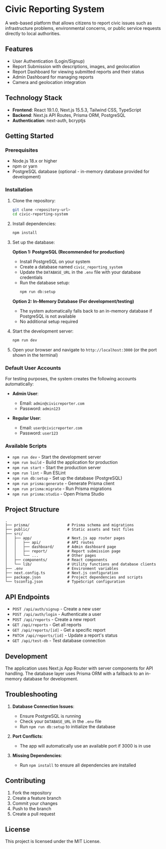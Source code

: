 # Civic Reporting System

A web-based platform that allows citizens to report civic issues such as infrastructure problems, environmental concerns, or public service requests directly to local authorities.

## Features

- User Authentication (Login/Signup)
- Report Submission with descriptions, images, and geolocation
- Report Dashboard for viewing submitted reports and their status
- Admin Dashboard for managing reports
- Camera and geolocation integration

## Technology Stack

- **Frontend**: React 19.1.0, Next.js 15.5.3, Tailwind CSS, TypeScript
- **Backend**: Next.js API Routes, Prisma ORM, PostgreSQL
- **Authentication**: next-auth, bcryptjs

## Getting Started

### Prerequisites

- Node.js 18.x or higher
- npm or yarn
- PostgreSQL database (optional - in-memory database provided for development)

### Installation

1. Clone the repository:
   ```bash
   git clone <repository-url>
   cd civic-reporting-system
   ```

2. Install dependencies:
   ```bash
   npm install
   ```

3. Set up the database:
   
   **Option 1: PostgreSQL (Recommended for production)**
   - Install PostgreSQL on your system
   - Create a database named `civic_reporting_system`
   - Update the `DATABASE_URL` in the `.env` file with your database credentials
   - Run the database setup:
     ```bash
     npm run db:setup
     ```

   **Option 2: In-Memory Database (For development/testing)**
   - The system automatically falls back to an in-memory database if PostgreSQL is not available
   - No additional setup required

4. Start the development server:
   ```bash
   npm run dev
   ```

5. Open your browser and navigate to `http://localhost:3000` (or the port shown in the terminal)

### Default User Accounts

For testing purposes, the system creates the following accounts automatically:

- **Admin User**: 
  - Email: `admin@civicreporter.com`
  - Password: `admin123`

- **Regular User**: 
  - Email: `user@civicreporter.com`
  - Password: `user123`

### Available Scripts

- `npm run dev` - Start the development server
- `npm run build` - Build the application for production
- `npm run start` - Start the production server
- `npm run lint` - Run ESLint
- `npm run db:setup` - Set up the database (PostgreSQL)
- `npm run prisma:generate` - Generate Prisma client
- `npm run prisma:migrate` - Run Prisma migrations
- `npm run prisma:studio` - Open Prisma Studio

## Project Structure

```
.
├── prisma/                 # Prisma schema and migrations
├── public/                 # Static assets and test files
├── src/
│   ├── app/                # Next.js app router pages
│   │   ├── api/            # API routes
│   │   ├── dashboard/      # Admin dashboard page
│   │   ├── report/         # Report submission page
│   │   └── ...             # Other pages
│   ├── components/         # React components
│   └── lib/                # Utility functions and database clients
├── .env                    # Environment variables
├── next.config.ts          # Next.js configuration
├── package.json            # Project dependencies and scripts
└── tsconfig.json           # TypeScript configuration
```

## API Endpoints

- `POST /api/auth/signup` - Create a new user
- `POST /api/auth/login` - Authenticate a user
- `POST /api/reports` - Create a new report
- `GET /api/reports` - Get all reports
- `GET /api/reports/[id]` - Get a specific report
- `PATCH /api/reports/[id]` - Update a report's status
- `GET /api/test-db` - Test database connection

## Development

The application uses Next.js App Router with server components for API handling. The database layer uses Prisma ORM with a fallback to an in-memory database for development.

## Troubleshooting

1. **Database Connection Issues**: 
   - Ensure PostgreSQL is running
   - Check your `DATABASE_URL` in the `.env` file
   - Run `npm run db:setup` to initialize the database

2. **Port Conflicts**:
   - The app will automatically use an available port if 3000 is in use

3. **Missing Dependencies**:
   - Run `npm install` to ensure all dependencies are installed

## Contributing

1. Fork the repository
2. Create a feature branch
3. Commit your changes
4. Push to the branch
5. Create a pull request

## License

This project is licensed under the MIT License.